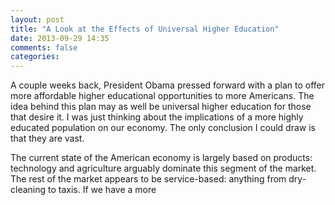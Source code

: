 ```yaml
---
layout: post
title: "A Look at the Effects of Universal Higher Education"
date: 2013-09-29 14:35
comments: false
categories: 
---
```


A couple weeks back, President Obama pressed forward with a plan to offer more
affordable higher educational opportunities to more Americans. The idea behind
this plan may as well be universal higher education for those that desire it. I
was just thinking about the implications of a more highly educated population
on our economy. The only conclusion I could draw is that they are vast.

The current state of the American economy is largely based on products:
technology and agriculture arguably dominate this segment of the market. The
rest of the market appears to be service-based: anything from dry-cleaning to
taxis. If we have a more 
